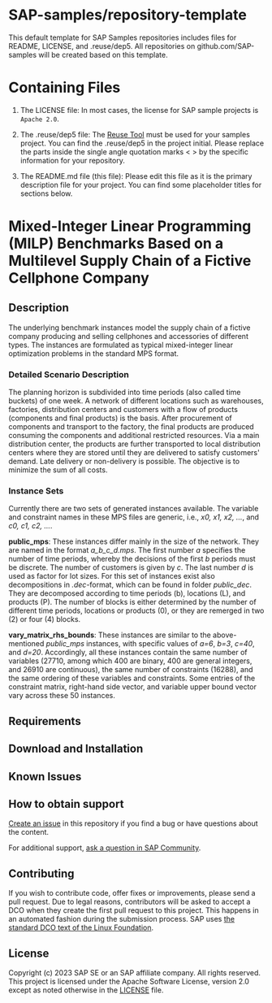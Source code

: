 # SAP-samples/repository-template
This default template for SAP Samples repositories includes files for README, LICENSE, and .reuse/dep5. All repositories on github.com/SAP-samples will be created based on this template.

# Containing Files

1. The LICENSE file:
In most cases, the license for SAP sample projects is `Apache 2.0`.

2. The .reuse/dep5 file: 
The [Reuse Tool](https://reuse.software/) must be used for your samples project. You can find the .reuse/dep5 in the project initial. Please replace the parts inside the single angle quotation marks < > by the specific information for your repository.

3. The README.md file (this file):
Please edit this file as it is the primary description file for your project. You can find some placeholder titles for sections below.

# Mixed-Integer Linear Programming (MILP) Benchmarks Based on a Multilevel Supply Chain of a Fictive Cellphone Company

<!--- Register repository https://api.reuse.software/register, then add REUSE badge:
[![REUSE status](https://api.reuse.software/badge/github.com/SAP-samples/REPO-NAME)](https://api.reuse.software/info/github.com/SAP-samples/REPO-NAME)
-->

## Description

The underlying benchmark instances model the supply chain of a fictive company producing and selling cellphones and accessories of different types.
The instances are formulated as typical mixed-integer linear optimization problems in the standard MPS format.

### Detailed Scenario Description

The planning horizon is subdivided into time periods (also called time buckets) of one week. A network of different locations such as warehouses, factories, distribution centers and customers with a flow of products (components and final products) is the basis. After procurement of components and transport to the factory, the final products are produced consuming the components and additional restricted resources. Via a main distribution center, the products are further transported to local distribution centers where they are stored until they are delivered to satisfy customers' demand. Late delivery or non-delivery is possible. The objective is to minimize the sum of all costs.

### Instance Sets

Currently there are two sets of generated instances available.
The variable and constraint names in these MPS files are generic, i.e., *x0, x1, x2, ...*, and *c0, c1, c2, ...*. 

**public_mps**: 
These instances differ mainly in the size of the network. They are named in the format *a_b_c_d.mps*. 
The first number *a* specifies the number of time periods, whereby the decisions of the first *b* periods must be discrete. 
The number of customers is given by *c*. The last number *d* is used as factor for lot sizes. 
For this set of instances exist also decompositions in *.dec*-format, which can be found in folder *public_dec*. 
They are decomposed according to time periods (b), locations (L), and products (P). 
The number of blocks is either determined by the number of different time periods, locations or products (0), or they are remerged in two (2) or four (4) blocks.

**vary_matrix_rhs_bounds**: 
These instances are similar to the above-mentioned *public_mps* instances, with specific values of *a=6*, *b=3*, *c=40*, and *d=20*. 
Accordingly, all these instances contain the same number of variables (27710, among which 400 are binary, 400 are general integers, and 26910 are continuous), 
the same number of constraints (16288), and the same ordering of these variables and constraints. 
Some entries of the constraint matrix, right-hand side vector, and variable upper bound vector vary across these 50 instances.

## Requirements

## Download and Installation

## Known Issues
<!-- You may simply state "No known issues. -->

## How to obtain support
[Create an issue](https://github.com/SAP-samples/<repository-name>/issues) in this repository if you find a bug or have questions about the content.
 
For additional support, [ask a question in SAP Community](https://answers.sap.com/questions/ask.html).

## Contributing
If you wish to contribute code, offer fixes or improvements, please send a pull request. Due to legal reasons, contributors will be asked to accept a DCO when they create the first pull request to this project. This happens in an automated fashion during the submission process. SAP uses [the standard DCO text of the Linux Foundation](https://developercertificate.org/).

## License
Copyright (c) 2023 SAP SE or an SAP affiliate company. All rights reserved. This project is licensed under the Apache Software License, version 2.0 except as noted otherwise in the [LICENSE](LICENSE) file.
